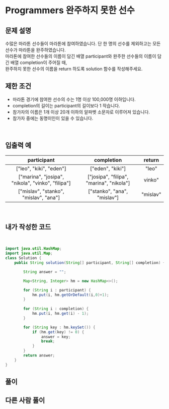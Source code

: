# **Programmers 완주하지 못한 선수**

## **문제 설명**
수많은 마라톤 선수들이 마라톤에 참여하였습니다. 단 한 명의 선수를 제외하고는 모든 선수가 마라톤을 완주하였습니다.  
마라톤에 참여한 선수들의 이름이 담긴 배열 participant와 완주한 선수들의 이름이 담긴 배열 completion이 주어질 때,  
완주하지 못한 선수의 이름을 return 하도록 solution 함수를 작성해주세요.
<br>

## **제한 조건**
- 마라톤 경기에 참여한 선수의 수는 1명 이상 100,000명 이하입니다.
- completion의 길이는 participant의 길이보다 1 작습니다.
- 참가자의 이름은 1개 이상 20개 이하의 알파벳 소문자로 이루어져 있습니다.
- 참가자 중에는 동명이인이 있을 수 있습니다.
<br>

## **입출력 예**

|participant|completion|return|
|:--:|:--:|:--:|
|["leo", "kiki", "eden"]|["eden", "kiki"]|"leo"|
|["marina", "josipa", "nikola", "vinko", "filipa"]|["josipa", "filipa", "marina", "nikola"]|vinko"|
|["mislav", "stanko", "mislav", "ana"]|["stanko", "ana", "mislav"]|"mislav"|
<br>


## **내가 작성한 코드**  
<br>

```java
import java.util.HashMap;
import java.util.Map;
class Solution {
    public String solution(String[] participant, String[] completion) {

        String answer = "";

        Map<String, Integer> hm = new HashMap<>();

        for (String i : participant) {
            hm.put(i, hm.getOrDefault(i,0)+1);
        }
        
        for (String i : completion) {
            hm.put(i, hm.get(i) - 1);
        }

        for (String key : hm.keySet()) {
            if (hm.get(key) != 0) {
                answer = key;
                break;
            }
        }
        return answer;
    }
}
```

## **풀이**  


## **다른 사람 풀이**